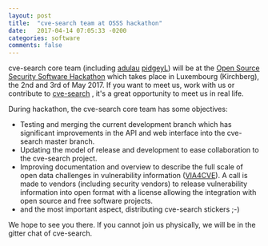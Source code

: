```yaml
---
layout: post
title:  "cve-search team at OSSS hackathon"
date:   2017-04-14 07:05:33 -0200
categories: software
comments: false
---
```


cve-search core team (including [adulau](https://twitter.com/adulau) [pidgeyL](http://www.twitter.com/pidgeyL)) will be
at the [Open Source Security Software Hackathon](https://hackathon.hack.lu/) which takes place in Luxembourg (Kirchberg),
the 2nd and 3rd of May 2017. If you want to meet us, work with us or contribute to [cve-search](https://github.com/cve-search/)
, it's a great opportunity to meet us in real life.

During hackathon, the cve-search core team has some objectives:

 - Testing and merging the current development branch which has significant improvements in the API and web interface into the cve-search master branch.
 - Updating the model of release and development to ease collaboration to the cve-search project.
 - Improving documentation and overview to describe the full scale of open data challenges in vulnerability information ([VIA4CVE](https://github.com/cve-search/VIA4CVE)). A call is made to vendors (including security vendors) to release vulnerability information into open format with a license allowing the integration with open source and free software projects.
 - and the most important aspect, distributing cve-search stickers ;-)

We hope to see you there. If you cannot join us physically, we will be in the gitter chat of cve-search.

